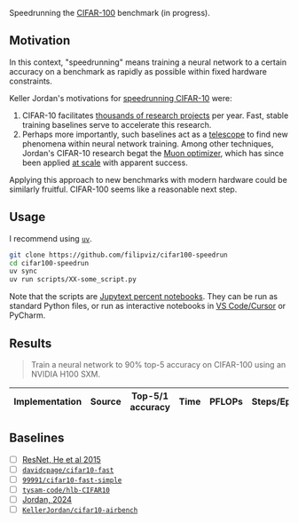 Speedrunning the [CIFAR-100](https://www.cs.toronto.edu/~kriz/cifar.html) benchmark (in progress).

## Motivation

In this context, "speedrunning" means training a neural network to a certain accuracy on a benchmark as rapidly as possible within fixed hardware constraints.

Keller Jordan's motivations for [speedrunning CIFAR-10](https://github.com/KellerJordan/cifar10-airbench) were:

1. CIFAR-10 facilitates [thousands of research projects](https://paperswithcode.com/dataset/cifar-10) per year. Fast, stable training baselines serve to accelerate this research.
2. Perhaps more importantly, such baselines act as a [telescope](https://twitter.com/kellerjordan0/status/1786330520366010646) to find new phenomena within neural network training. Among other techniques, Jordan's CIFAR-10 research begat the [Muon optimizer](https://kellerjordan.github.io/posts/muon/), which has since been applied [at scale](https://github.com/MoonshotAI/Kimi-K2) with apparent success.

Applying this approach to new benchmarks with modern hardware could be similarly fruitful. CIFAR-100 seems like a reasonable next step.

## Usage

I recommend using [`uv`](https://docs.astral.sh/uv/).

```bash
git clone https://github.com/filipviz/cifar100-speedrun
cd cifar100-speedrun
uv sync
uv run scripts/XX-some_script.py
```

Note that the scripts are [Jupytext percent notebooks](https://jupytext.readthedocs.io/en/latest/formats-scripts.html). They can be run as standard Python files, or run as interactive notebooks in [VS Code/Cursor](https://code.visualstudio.com/docs/python/jupyter-support-py) or PyCharm.

## Results

> Train a neural network to 90% top-5 accuracy on CIFAR-100 using an NVIDIA H100 SXM.

| Implementation | Source | Top-5/1 accuracy | Time | PFLOPs | Steps/Epochs |
| -------------- | ------ | ---------------- | ---- | ------ | ------------ |

## Baselines

- [ ] [ResNet, He et al 2015](https://arxiv.org/abs/1512.03385)
- [ ] [`davidcpage/cifar10-fast`](https://github.com/davidcpage/cifar10-fast)
- [ ] [`99991/cifar10-fast-simple`](https://github.com/99991/cifar10-fast-simple)
- [ ] [`tysam-code/hlb-CIFAR10`](https://github.com/tysam-code/hlb-CIFAR10)
- [ ] [Jordan, 2024](https://arxiv.org/abs/2404.00498)
- [ ] [`KellerJordan/cifar10-airbench`](https://github.com/KellerJordan/cifar10-airbench)

